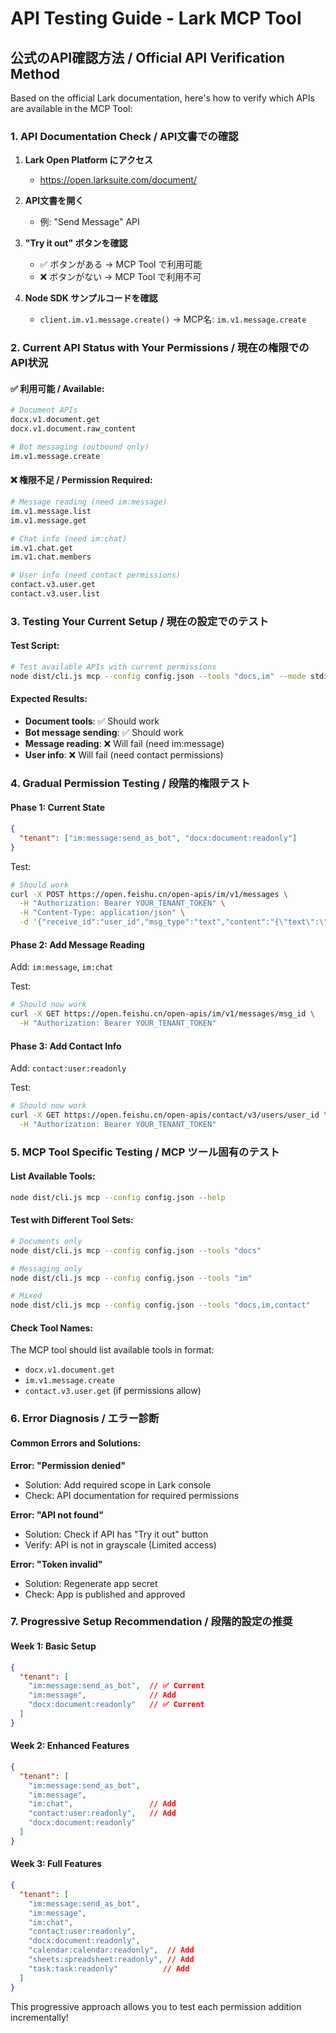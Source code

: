 # API Testing Guide - Lark MCP Tool

## 公式のAPI確認方法 / Official API Verification Method

Based on the official Lark documentation, here's how to verify which APIs are available in the MCP Tool:

### 1. API Documentation Check / API文書での確認

1. **Lark Open Platform にアクセス**
   - https://open.larksuite.com/document/

2. **API文書を開く**
   - 例: "Send Message" API

3. **"Try it out" ボタンを確認**
   - ✅ ボタンがある → MCP Tool で利用可能
   - ❌ ボタンがない → MCP Tool で利用不可

4. **Node SDK サンプルコードを確認**
   - `client.im.v1.message.create()` → MCP名: `im.v1.message.create`

### 2. Current API Status with Your Permissions / 現在の権限でのAPI状況

#### ✅ 利用可能 / Available:
```bash
# Document APIs
docx.v1.document.get
docx.v1.document.raw_content

# Bot messaging (outbound only)  
im.v1.message.create
```

#### ❌ 権限不足 / Permission Required:
```bash
# Message reading (need im:message)
im.v1.message.list
im.v1.message.get

# Chat info (need im:chat)
im.v1.chat.get
im.v1.chat.members

# User info (need contact permissions)
contact.v3.user.get
contact.v3.user.list
```

### 3. Testing Your Current Setup / 現在の設定でのテスト

#### Test Script:
```bash
# Test available APIs with current permissions
node dist/cli.js mcp --config config.json --tools "docs,im" --mode stdio
```

#### Expected Results:
- **Document tools**: ✅ Should work
- **Bot message sending**: ✅ Should work  
- **Message reading**: ❌ Will fail (need im:message)
- **User info**: ❌ Will fail (need contact permissions)

### 4. Gradual Permission Testing / 段階的権限テスト

#### Phase 1: Current State
```json
{
  "tenant": ["im:message:send_as_bot", "docx:document:readonly"]
}
```

Test:
```bash
# Should work
curl -X POST https://open.feishu.cn/open-apis/im/v1/messages \
  -H "Authorization: Bearer YOUR_TENANT_TOKEN" \
  -H "Content-Type: application/json" \
  -d '{"receive_id":"user_id","msg_type":"text","content":"{\"text\":\"test\"}"}'
```

#### Phase 2: Add Message Reading
Add: `im:message`, `im:chat`

Test:
```bash
# Should now work
curl -X GET https://open.feishu.cn/open-apis/im/v1/messages/msg_id \
  -H "Authorization: Bearer YOUR_TENANT_TOKEN"
```

#### Phase 3: Add Contact Info  
Add: `contact:user:readonly`

Test:
```bash
# Should now work
curl -X GET https://open.feishu.cn/open-apis/contact/v3/users/user_id \
  -H "Authorization: Bearer YOUR_TENANT_TOKEN"
```

### 5. MCP Tool Specific Testing / MCP ツール固有のテスト

#### List Available Tools:
```bash
node dist/cli.js mcp --config config.json --help
```

#### Test with Different Tool Sets:
```bash
# Documents only
node dist/cli.js mcp --config config.json --tools "docs"

# Messaging only  
node dist/cli.js mcp --config config.json --tools "im"

# Mixed
node dist/cli.js mcp --config config.json --tools "docs,im,contact"
```

#### Check Tool Names:
The MCP tool should list available tools in format:
- `docx.v1.document.get`
- `im.v1.message.create`
- `contact.v3.user.get` (if permissions allow)

### 6. Error Diagnosis / エラー診断

#### Common Errors and Solutions:

**Error: "Permission denied"**
- Solution: Add required scope in Lark console
- Check: API documentation for required permissions

**Error: "API not found"**  
- Solution: Check if API has "Try it out" button
- Verify: API is not in grayscale (Limited access)

**Error: "Token invalid"**
- Solution: Regenerate app secret
- Check: App is published and approved

### 7. Progressive Setup Recommendation / 段階的設定の推奨

#### Week 1: Basic Setup
```json
{
  "tenant": [
    "im:message:send_as_bot",  // ✅ Current
    "im:message",              // Add
    "docx:document:readonly"   // ✅ Current
  ]
}
```

#### Week 2: Enhanced Features
```json
{
  "tenant": [
    "im:message:send_as_bot",
    "im:message", 
    "im:chat",                 // Add
    "contact:user:readonly",   // Add
    "docx:document:readonly"
  ]
}
```

#### Week 3: Full Features
```json
{
  "tenant": [
    "im:message:send_as_bot",
    "im:message",
    "im:chat",
    "contact:user:readonly", 
    "docx:document:readonly",
    "calendar:calendar:readonly",  // Add
    "sheets:spreadsheet:readonly", // Add
    "task:task:readonly"          // Add
  ]
}
```

This progressive approach allows you to test each permission addition incrementally!